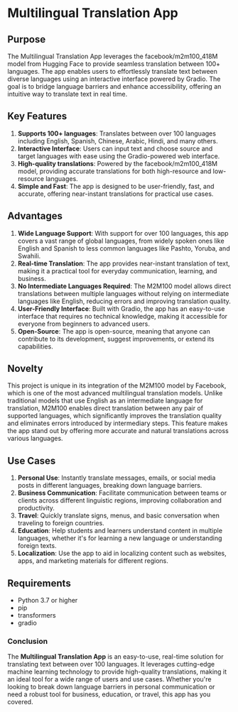 # **Multilingual Translation App**

## **Purpose**

The Multilingual Translation App leverages the facebook/m2m100_418M model from Hugging Face to provide seamless translation between 100+ languages. The app enables users to effortlessly translate text between diverse languages using an interactive interface powered by Gradio. The goal is to bridge language barriers and enhance accessibility, offering an intuitive way to translate text in real time.

## **Key Features**

1) **Supports 100+ languages**: Translates between over 100 languages including English, Spanish, Chinese, Arabic, Hindi, and many others.  
2) **Interactive Interface**: Users can input text and choose source and target languages with ease using the Gradio-powered web interface.  
3) **High-quality translations**: Powered by the facebook/m2m100_418M model, providing accurate translations for both high-resource and low-resource languages.  
4) **Simple and Fast**: The app is designed to be user-friendly, fast, and accurate, offering near-instant translations for practical use cases.

## **Advantages**

1) **Wide Language Support**: With support for over 100 languages, this app covers a vast range of global languages, from widely spoken ones like English and Spanish to less common languages like Pashto, Yoruba, and Swahili.  
2) **Real-time Translation**: The app provides near-instant translation of text, making it a practical tool for everyday communication, learning, and business.  
3) **No Intermediate Languages Required**: The M2M100 model allows direct translations between multiple languages without relying on intermediate languages like English, reducing errors and improving translation quality.  
4) **User-Friendly Interface**: Built with Gradio, the app has an easy-to-use interface that requires no technical knowledge, making it accessible for everyone from beginners to advanced users.  
5) **Open-Source**: The app is open-source, meaning that anyone can contribute to its development, suggest improvements, or extend its capabilities.

## **Novelty**

This project is unique in its integration of the M2M100 model by Facebook, which is one of the most advanced multilingual translation models. Unlike traditional models that use English as an intermediate language for translation, M2M100 enables direct translation between any pair of supported languages, which significantly improves the translation quality and eliminates errors introduced by intermediary steps. This feature makes the app stand out by offering more accurate and natural translations across various languages.

## **Use Cases**

1) **Personal Use**: Instantly translate messages, emails, or social media posts in different languages, breaking down language barriers.  
2) **Business Communication**: Facilitate communication between teams or clients across different linguistic regions, improving collaboration and productivity.  
3) **Travel**: Quickly translate signs, menus, and basic conversation when traveling to foreign countries.  
4) **Education**: Help students and learners understand content in multiple languages, whether it's for learning a new language or understanding foreign texts.  
5) **Localization**: Use the app to aid in localizing content such as websites, apps, and marketing materials for different regions.

## **Requirements**

- Python 3.7 or higher  
- pip  
- transformers  
- gradio  

### **Conclusion**

The **Multilingual Translation App** is an easy-to-use, real-time solution for translating text between over 100 languages. It leverages cutting-edge machine learning technology to provide high-quality translations, making it an ideal tool for a wide range of users and use cases. Whether you're looking to break down language barriers in personal communication or need a robust tool for business, education, or travel, this app has you covered.
